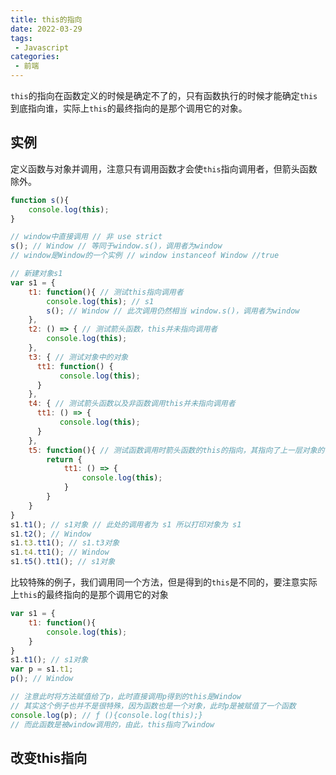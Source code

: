 ```yaml
---
title: this的指向
date: 2022-03-29
tags:
 - Javascript
categories:
 - 前端
---
```



`this`的指向在函数定义的时候是确定不了的，只有函数执行的时候才能确定`this`到底指向谁，实际上`this`的最终指向的是那个调用它的对象。

## 实例
定义函数与对象并调用，注意只有调用函数才会使`this`指向调用者，但箭头函数除外。
```javascript
function s(){
    console.log(this);
}

// window中直接调用 // 非 use strict
s(); // Window // 等同于window.s()，调用者为window
// window是Window的一个实例 // window instanceof Window //true

// 新建对象s1
var s1 = {
    t1: function(){ // 测试this指向调用者
        console.log(this); // s1
        s(); // Window // 此次调用仍然相当 window.s()，调用者为window
    },
    t2: () => { // 测试箭头函数，this并未指向调用者
        console.log(this);
    },
    t3: { // 测试对象中的对象
      tt1: function() {
           console.log(this);
      }  
    },
    t4: { // 测试箭头函数以及非函数调用this并未指向调用者
      tt1: () => {
           console.log(this);
      }  
    },
    t5: function(){ // 测试函数调用时箭头函数的this的指向，其指向了上一层对象的调用者
        return {
            tt1: () => {
                console.log(this);
            }
        }
    }
}
s1.t1(); // s1对象 // 此处的调用者为 s1 所以打印对象为 s1
s1.t2(); // Window
s1.t3.tt1(); // s1.t3对象
s1.t4.tt1(); // Window
s1.t5().tt1(); // s1对象
```
比较特殊的例子，我们调用同一个方法，但是得到的`this`是不同的，要注意实际上`this`的最终指向的是那个调用它的对象

```javascript
var s1 = {
    t1: function(){
        console.log(this);
    }
}
s1.t1(); // s1对象
var p = s1.t1;
p(); // Window

// 注意此时将方法赋值给了p，此时直接调用p得到的this是Window
// 其实这个例子也并不是很特殊，因为函数也是一个对象，此时p是被赋值了一个函数
console.log(p); // ƒ (){console.log(this);}
// 而此函数是被window调用的，由此，this指向了window
```

## 改变this指向